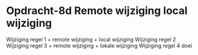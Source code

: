 # Opdracht-8d   Remote wijziging  local wijziging
Wijziging regel 1 + remote wijziging + local wijziging
Wijziging regel 2
Wijziging regel 3 + remote wijziging + lokale wijziging
Wijziging regel 4
doei
